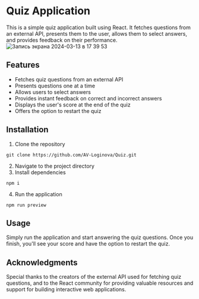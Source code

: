 # Quiz Application

This is a simple quiz application built using React. It fetches questions from an external API, presents them to the user, allows them to select answers, and provides feedback on their performance.  
![Запись экрана 2024-03-13 в 17 39 53](https://github.com/AV-Loginova/Quiz/assets/129111624/a42e0a68-1b3b-46f4-8b5c-0e26bdd17c82)

## Features
- Fetches quiz questions from an external API
- Presents questions one at a time
- Allows users to select answers
- Provides instant feedback on correct and incorrect answers
- Displays the user's score at the end of the quiz
- Offers the option to restart the quiz

## Installation
1) Clone the repository  
```
git clone https://github.com/AV-Loginova/Quiz.git
```
2) Navigate to the project directory
3) Install dependencies
```
npm i
```
4) Run the application
```
npm run preview
```

## Usage
Simply run the application and start answering the quiz questions. Once you finish, you'll see your score and have the option to restart the quiz.

## Acknowledgments
Special thanks to the creators of the external API used for fetching quiz questions, and to the React community for providing valuable resources and support for building interactive web applications.
